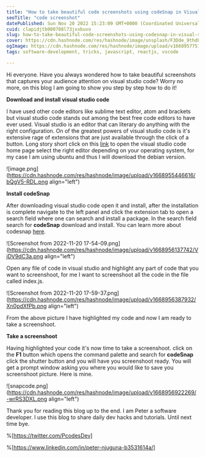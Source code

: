 ```yaml
---
title: "How to take beautiful code screenshots using codeSnap in Visual Studio Code"
seoTitle: "code screenshot"
datePublished: Sun Nov 20 2022 15:23:09 GMT+0000 (Coordinated Universal Time)
cuid: clapidjtb000708l73jxxbuvo
slug: how-to-take-beautiful-code-screenshots-using-codesnap-in-visual-studio-code
cover: https://cdn.hashnode.com/res/hashnode/image/unsplash/F3Dde_9thd8/upload/v1668954603584/pVpkl5x4m.jpeg
ogImage: https://cdn.hashnode.com/res/hashnode/image/upload/v1668957751524/WcA1vx0l7.jpg
tags: software-development, tricks, javascript, reactjs, vscode

---
```


Hi everyone. Have you always wondered how to take beautiful screenshots that captures your audience attention on visual studio code? Worry no more, on this blog I am going to show you step by step how to do it!

**Download and install visual studio code**

I have used other code editors like sublime text editor, atom and brackets but visual studio code stands out among the best free code editors to have ever used. Visual studio is an editor that can literary do anything with the right configuration. On of the greatest powers of visual studio code is it's extensive rage of extensions that are just available through the click of a button. Long story short click on this [link](https://code.visualstudio.com/) to open the visual studio code home page select the right editor depending on your operating system, for my case I am using ubuntu and thus I will download the debian version.

![image.png](https://cdn.hashnode.com/res/hashnode/image/upload/v1668955446616/bQgV5-RDL.png align="left")

**Install codeSnap**

After downloading visual studio code open it and install, after the installation is complete navigate to the left panel and click the extension tab to open a search field where one can search and install a package. In the search field search for **codeSnap** download and install. You can learn more about codesnap [here](https://codesnap.dev/editor).

![Screenshot from 2022-11-20 17-54-09.png](https://cdn.hashnode.com/res/hashnode/image/upload/v1668956137742/VjDV9dC3a.png align="left")

Open any file of code in visual studio and highlight any part of code that you want to screenshoot, for me I want to screenshoot all the code in the file called index.js.

![Screenshot from 2022-11-20 17-59-37.png](https://cdn.hashnode.com/res/hashnode/image/upload/v1668956387932/Xn0pdXfPb.png align="left")

From the above picture I have highlighted my code and now I am ready to take a screenshoot.

**Take a screenshoot**

Having highlighted your code it's now time to take a screenshoot. click on the **F1** button which opens the command palette and search for **codeSnap** click the shutter button and you will have you screenshoot ready. You will get a prompt window asking you where you would like to save you screenshoot picture. Here is mine.

![snapcode.png](https://cdn.hashnode.com/res/hashnode/image/upload/v1668956922269/-wrRS3DXL.png align="left")

Thank you for reading this blog up to the end. I am Peter a software developer. I use this blog to share daily dev hacks and tutorials. Until next time bye.

%[https://twitter.com/PcodesDev]

%[https://www.linkedin.com/in/peter-njuguna-b3531614a/]





